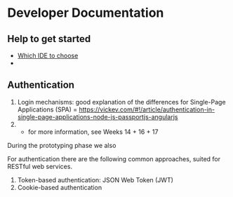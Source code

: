 # Developer Documentation


## Help to get started

* [Which IDE to choose](http://www.sitepoint.com/javascript-internet-things/)
* 


## Authentication

1. Login mechanisms: good explanation of the differences for Single-Page Applications (SPA) = https://vickev.com/#!/article/authentication-in-single-page-applications-node-js-passportjs-angularjs
1. + for more information, see Weeks 14 + 16 + 17

During the prototyping phase we also

For authentication there are the following common approaches, suited for RESTful web services.

1. Token-based authentication: JSON Web Token (JWT)
1. Cookie-based authentication
